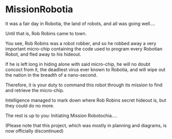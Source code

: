 # MissionRobotia
It was a fair day in Robotia, the land of robots, and all was going well....

Until that is, Rob Robins came to town.

You see, Rob Robins was a robot robber, and so he robbed away a very important micro-chip containing the code used to program every Robotian Robot, and fled away to his hideout.

If he is left long in hiding alone with said micro-chip, he will no doubt concoct from it, the deadliest virus ever known to Robotia, and will wipe out the nation in the breadth of a nano-second.

Therefore, it is your duty to command this robot through its mission to find and retrieve the micro-chip.

Intelligence managed to mark down where Rob Robins secret hideout is, but they could do no more.

The rest is up to you: Initiating Mission Robotochia....

(Please note that this project, which was mostly in planning and diagrams, is now officially discontinued)
